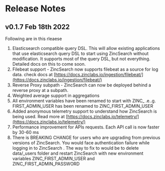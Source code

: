 # Release Notes

## v0.1.7 Feb 18th 2022

Following are in this rleaese

1. Elasticsearch compatible query DSL. This will allow existing applications that use elasticsearch query DSL to start using ZincSearch without modification. It supports most of the query DSL, but not everything. Detailed docs on this to come soon.
1. Filebeat support - ZincSearch now supports filebeat as a source for log data. check docs at [https://docs.zinclabs.io/ingestion/filebeat/](https://docs.zinclabs.io/ingestion/filebeat/)
1. Reverse Proxy subpath - ZincSearch can now be deployed behind a reverse proxy at a subpath.
1. Weighted average support in aggregations
1. All environment variables have been renamed to start with ZINC_ .e..g. FIRST_ADMIN_USER has been renamed to ZINC_FIRST_ADMIN_USER
1. Added anonymous telemetry support to understand how ZincSearch is being used. Read more at [https://docs.zinclabs.io/telemetry/](https://docs.zinclabs.io/telemetry/)
1. Performance improvement for APIs requests. Each API call is now faster by 30-60 ms
1. There is BREAKING CHANGE for users who are upgrading from previous versions of ZincSearch. You would face authentication failure while logging in to ZincSearch . The way to fix to would be to delete data/_users folder and restart ZincSearch with new environment variables ZINC_FIRST_ADMIN_USER and ZINC_FIRST_ADMIN_PASSWORD


